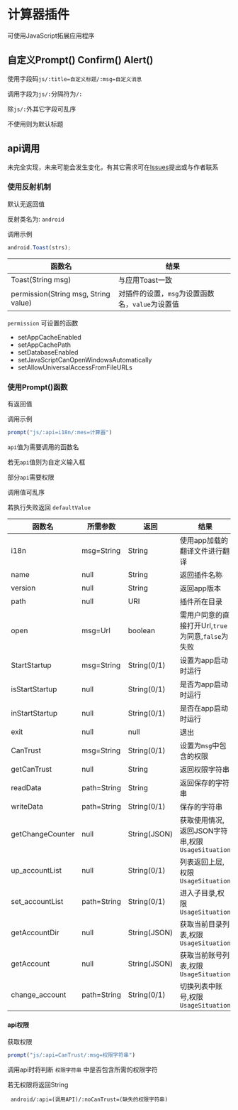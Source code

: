 # 计算器插件

可使用JavaScript拓展应用程序

## 自定义Prompt() Confirm() Alert()

使用字段码`js/:title=自定义标题/:msg=自定义消息`

调用字段为`js/:`分隔符为`/:`

除`js/:`外其它字段可乱序

不使用则为默认标题

## api调用

未完全实现，未来可能会发生变化，有其它需求可在[Issues](https://github.com/lin-lin-miao/HST-More-Language/issues)提出或与作者联系

### 使用反射机制

默认无返回值

反射类名为: `android`

调用示例

```javascript
android.Toast(strs);
```

|函数名|结果|
|--|--|
|Toast(String msg)|与应用Toast一致|
|permission(String msg, String value)|对插件的设置，`msg`为设置函数名，`value`为设置值|

`permission` 可设置的函数

- setAppCacheEnabled
- setAppCachePath
- setDatabaseEnabled
- setJavaScriptCanOpenWindowsAutomatically
- setAllowUniversalAccessFromFileURLs

### 使用Prompt()函数

有返回值

调用示例

```javascript
prompt("js/:api=i18n/:mes=计算器")
```

`api`值为需要调用的函数名

若无`api`值则为自定义输入框

部分`api`需要权限

调用值可乱序

若执行失败返回 `defaultValue`

|函数名|所需参数|返回|结果|
|--|--|--|--|
|i18n|msg=String|String|使用app加载的翻译文件进行翻译|
|name|null|String|返回插件名称|
|version|null|String|返回app版本|
|path|null|URI|插件所在目录|
|open|msg=Url|boolean|需用户同意的直接打开Url,`true`为同意,`false`为失败|
|StartStartup|msg=String|String(0/1)|设置为app启动时运行|
|isStartStartup|null|String(0/1)|是否为app启动时运行|
|inStartStartup|null|String(0/1)|是否在app启动时运行|
|exit|null|null|退出|
|CanTrust|msg=String|String(0/1)|设置为`msg`中包含的权限|
|getCanTrust|null|String|返回权限字符串|
|readData|path=String|String|返回保存的字符串|
|writeData|path=String|String(0/1)|保存的字符串|
|getChangeCounter|null|String(JSON)|获取使用情况,返回JSON字符串,权限`UsageSituation`|
|up_accountList|null|String(0/1)|列表返回上层,权限`UsageSituation`|
|set_accountList|path=String|String(0/1)|进入子目录,权限`UsageSituation`|
|getAccountDir|null|String(JSON)|获取当前目录列表,权限`UsageSituation`|
|getAccount|null|String(JSON)|获取当前账号列表,权限`UsageSituation`|
|change_account|path=String|String(0/1)|切换列表中账号,权限`UsageSituation`|

#### api权限

获取权限

```javascript
prompt("js/:api=CanTrust/:msg=权限字符串")
```

调用api时将判断 `权限字符串` 中是否包含所需的权限字符

若无权限将返回String 
```
 android/:api=(调用API)/:noCanTrust=(缺失的权限字符串)
```
